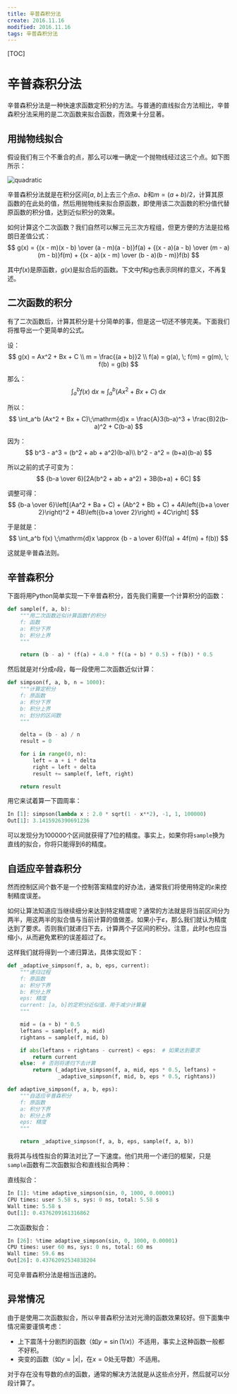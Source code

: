 ```yaml
---
title: 辛普森积分法
create: 2016.11.16
modified: 2016.11.16
tags: 辛普森积分法
---
```


[TOC]
# 辛普森积分法
辛普森积分法是一种快速求函数定积分的方法。与普通的直线拟合方法相比，辛普森积分法采用的是二次函数来拟合函数，而效果十分显著。

## 用抛物线拟合
假设我们有三个不重合的点，那么可以唯一确定一个抛物线经过这三个点。如下图所示：

![quadratic](https://git.oschina.net/riteme/blogimg/raw/master/simpson/simpson1.svg)

辛普森积分法就是在积分区间$[a,\;b]$上去三个点$a$、$b$和$m = (a + b) / 2$，计算其原函数的在此处的值，然后用抛物线来拟合原函数，即使用该二次函数的积分值代替原函数的积分值，达到近似积分的效果。

如何计算这个二次函数？我们自然可以解三元三次方程组，但更方便的方法是拉格朗日差值公式：
$$
g(x) = {(x - m)(x - b) \over (a - m)(a - b)}f(a) + {(x - a)(a - b) \over (m - a)(m - b)}f(m) + {(x - a)(x - m) \over (b - a)(b - m)}f(b)
$$

其中$f(x)$是原函数，$g(x)$是拟合后的函数。下文中$f$和$g$也表示同样的意义，不再复述。

## 二次函数的积分
有了二次函数后，计算其积分是十分简单的事，但是这一切还不够完美。下面我们将推导出一个更简单的公式。

设：
$$
g(x) = Ax^2 + Bx + C \\
m = \frac{(a + b)}2 \\
f(a) = g(a), \; f(m) = g(m), \; f(b) = g(b)
$$

那么：
$$
\int_a^b f(x) \;\mathrm{d}x \approx \int_a^b (Ax^2 + Bx + C)\;\mathrm{d}x
$$

所以：
$$
\int_a^b (Ax^2 + Bx + C)\;\mathrm{d}x = \frac{A}3(b-a)^3 + \frac{B}2(b-a)^2 + C(b-a)
$$

因为：
$$
b^3 - a^3 = (b^2 + ab + a^2)(b-a)\\
b^2 - a^2 = (b+a)(b-a)
$$

所以之前的式子可变为：
$$
{b-a \over 6}[2A(b^2 + ab + a^2) + 3B(b+a) + 6C]
$$

调整可得：
$$
{b-a \over 6}\left[(Aa^2 + Ba + C) + (Ab^2 + Bb + C) + 4A\left({b+a \over 2}\right)^2 + 4B\left({b+a \over 2}\right) + 4C\right]
$$

于是就是：
$$
\int_a^b f(x) \;\mathrm{d}x \approx {b - a \over 6}(f(a) + 4f(m) + f(b))
$$

这就是辛普森法则。

## 辛普森积分
下面将用Python简单实现一下辛普森积分，首先我们需要一个计算积分的函数：

```python
def sample(f, a, b):
    """用二次函数近似计算函数f的积分
    f: 函数
    a: 积分下界
    b: 积分上界
    """

    return (b - a) * (f(a) + 4.0 * f((a + b) * 0.5) + f(b)) * 0.5
```

然后就是对`f`分成`n`段，每一段使用二次函数近似计算：

```python
def simpson(f, a, b, n = 1000):
    """计算定积分
    f: 原函数
    a: 积分下界
    b: 积分上界
    n: 划分的区间数
    """

    delta = (b - a) / n
    result = 0

    for i in range(0, n):
        left = a + i * delta
        right = left + delta
        result += sample(f, left, right)

    return result
```

用它来试着算一下圆周率：
```python
In [1]: simpson(lambda x : 2.0 * sqrt(1 - x**2), -1, 1, 100000)
Out[1]: 3.1415926390691236
```

可以发现分为$100000$个区间就获得了$7$位的精度。事实上，如果你将`sample`换为直线的拟合，你将只能得到$6$的精度。

## 自适应辛普森积分
然而控制区间个数不是一个控制答案精度的好办法，通常我们将使用特定的$\varepsilon$来控制精度误差。

如何让算法知道应当继续细分来达到特定精度呢？通常的方法就是将当前区间分为两半，用这两半的拟合值与当前计算的值做差。如果小于$\varepsilon$，那么我们就认为精度达到了要求。否则我们就递归下去，计算两个子区间的积分。注意，此时$\varepsilon$也应当缩小，从而避免累积的误差超过了$\varepsilon$。

这样我们就将得到一个递归算法，具体实现如下：

```python
def _adaptive_simpson(f, a, b, eps, current):
    """递归过程
    f: 原函数
    a: 积分下界
    b: 积分上界
    eps: 精度
    current: [a, b]的定积分近似值，用于减少计算量
    """

    mid = (a + b) * 0.5
    leftans = sample(f, a, mid)
    rightans = sample(f, mid, b)

    if abs(leftans + rightans - current) < eps:  # 如果达到要求
        return current
    else:  # 否则将递归下去计算
        return (_adaptive_simpson(f, a, mid, eps * 0.5, leftans) +
                _adaptive_simpson(f, mid, b, eps * 0.5, rightans))

def adaptive_simpson(f, a, b, eps):
    """自适应辛普森积分
    f: 原函数
    a: 积分下界
    b: 积分上界
    eps: 精度
    """

    return _adaptive_simpson(f, a, b, eps, sample(f, a, b))
```

我将其与线性拟合的算法对比了一下速度。他们共用一个递归的框架，只是`sample`函数有二次函数拟合和直线拟合两种：

直线拟合：

```python
In [1]: %time adaptive_simpson(sin, 0, 1000, 0.00001)
CPU times: user 5.58 s, sys: 0 ns, total: 5.58 s
Wall time: 5.58 s
Out[1]: 0.4376209161316862
```

二次函数拟合：

```python
In [26]: %time adaptive_simpson(sin, 0, 1000, 0.00001)
CPU times: user 60 ms, sys: 0 ns, total: 60 ms
Wall time: 59.6 ms
Out[26]: 0.43762092534838204
```

可见辛普森积分法是相当迅速的。

## 异常情况
由于是使用二次函数拟合，所以辛普森积分法对光滑的函数效果较好。但下面集中情况需要谨慎考虑：

* 上下震荡十分剧烈的函数（如$y = \sin(1/x)$）不适用，事实上这种函数一般都不好积。
* 突变的函数（如$y = |x|$，在$x = 0$处无导数）不适用。

对于存在没有导数的点的函数，通常的解决方法就是从这些点分开，然后就可以分段计算了。
